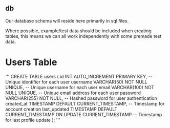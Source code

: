 ## db

Our database schema will reside here primarily in sql files.

Where possible, example/test data should be included when creating tables,
this means we can all work independently with some premade test data.

# Users Table
'''
CREATE TABLE users (
    id INT AUTO_INCREMENT PRIMARY KEY,        -- Unique identifier for each user
    username VARCHAR(50) NOT NULL UNIQUE,    -- Unique username for each user
    email VARCHAR(100) NOT NULL UNIQUE,       -- Unique email address for each user
    password VARCHAR(255) NOT NULL,           -- Hashed password for user authentication
    created_at TIMESTAMP DEFAULT CURRENT_TIMESTAMP,  -- Timestamp for account creation
    last_updated TIMESTAMP DEFAULT CURRENT_TIMESTAMP ON UPDATE CURRENT_TIMESTAMP  -- Timestamp for last profile update
);
'''